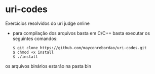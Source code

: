 # uri-codes

Exercícios resolvidos do uri judge online
- para compilação dos arquivos basta  em C/C++ basta executar os seguintes comandos:

  ```
  $ git clone https://github.com/mayconrebordao/uri-codes.git
  $ chmod +x install 
  $ ./install
os arquivos binários estarão na pasta bin
